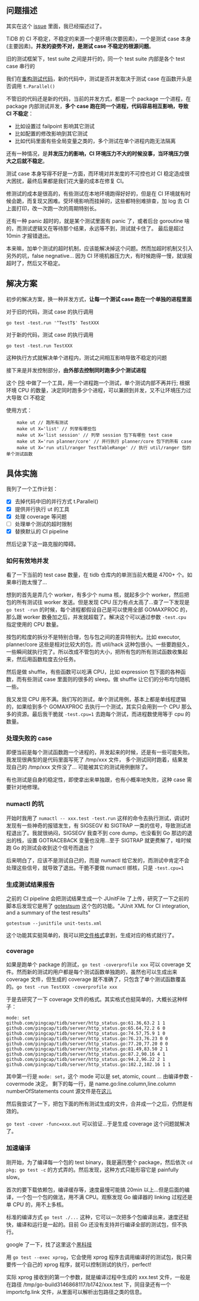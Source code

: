 ## 问题描述

其实在这个 [issue](https://github.com/pingcap/tidb/issues/30822) 里面，我已经描述过了。

TiDB 的 CI 不稳定，不稳定的来源一个是环境(次要因素)，一个是测试 case 本身 (主要因素)。**并发的姿势不对，是测试 case 不稳定的根源问题**。

旧的测试框架下，test suite 之间是并行的，同一个 test suite 内部是各个 test case 串行的

我们在[重构测试代码](https://github.com/pingcap/tidb/issues/30822)，新的代码中，测试是否并发取决于测试 case 在函数开头是否调用 `t.Parallel()`

不管旧的代码还是新的代码，当前的并发方式，都是一个 package 一个进程，在 package 内部测试并发，**多个 case 跑在同一个进程，代码容易相互影响，导致 CI 不稳定**：

- 比如设置过 failpoint 影响其它测试
- 比如配置的修改影响到其它测试
- 比如代码里面有些全局变量之类的，多个测试在单个进程内跑无法隔离

还有一种情况，是**并发压力的影响，CI 环境压力不大的时候没事，当环境压力很大之后就不稳定**。

测试 case 本身写得不好是一方面，而环境对并发度的不可控也对 CI 稳定造成很大困扰，最终后果都是我们花大量的成本在修复 CI。

修测试的成本是很高的，有些测试在本地环境跑得好好的，但是在 CI 环境就有时候会跪，而复现又困难。受环境影响而挂掉的，这些都特别难排查，加 log 去 CI 上面打印，改一次跑一次的周期特别长。

还有一种 panic 超时的，就是某个测试里面有 panic 了，或者后台 goroutine 啥的，而测试逻辑又在等待那个结果，永远等不到，测试就卡住了。
最后是超过 10min 才报错退出。

本来嘛，加单个测试的超时机制，应该能解决掉这个问题。然而加超时机制又引入另外的坑，false negnative... 因为 CI 环境机器压力大，有时候跑得一慢，就误报超时了，然后又不稳定。 

## 解决方案

初步的解决方案，换一种并发方式，**让每一个测试 case 跑在一个单独的进程里面**

对于旧的代码，测试 case 的执行调用

```
go test -test.run '^TestT$' TestXXX
```

对于新的代码，测试 case 的执行调用

```
go test -test.run TestXXX
```

这种执行方式就解决单个进程内，测试之间相互影响导致不稳定的问题

接下来是并发控制部分，**由外部去控制同时跑多少个测试进程**

这个 [PR](https://github.com/pingcap/tidb/pull/30828) 中做了一个工具，用一个进程跑一个测试，单个测试内部不再并行; 根据环境 CPU 的数量，决定同时跑多少个进程，可以兼顾到并发，又不让环境压力过大导致 CI 不稳定

使用方式：

```
	make ut // 跑所有测试
	make ut X='list' // 列举有哪些包
	make ut X='list session' // 列举 session 包下有哪些 test case
	make ut X='run planner/core' // 并行执行 planner/core 包下的所有 case
	make ut X='run util/ranger TestTableRange' // 执行 util/ranger 包的单个测试函数
```

## 具体实施

我列了一个工作计划：

- [x] 去掉代码中旧的并行方式 t.Parallel()
- [x] 提供并行执行 ut 的工具
- [x] 处理 coverage 等问题
- [ ] 处理单个测试的超时限制
- [x] 替换默认的 CI pipeline

然后记录下这一路克服的障碍。

### 如何有效地并发

看了一下当前的 test case 数量，在 tidb 仓库内的单测当前大概是 4700+ 个。如果串行跑太慢了...

想到的首先是弄几个 worker，有多少个 numa 核，就起多少个 worker，然后把包的所有测试往 worker 发送。但是发现 CPU 压力有点太高了...查了一下发现是 `go test -run` 的时候，每个进程都假设自己是可以使用全部 GOMAXPROC 的，那么跟 worker 数叠加之后，并发就超载了。解决这个可以通过参数 `-test.cpu` 指定使用的 CPU 数量。

按包的粒度的拆分不是特别合理，包与包之间的差异特别大。比如 executor, planner/core 这些是相对比较大的包，而 util/hack 这种包很小。一些要跑挺久，一些瞬间就执行完了。所以改成不管包的大小，把所有包的所有测试函数收集起来，然后用函数粒度去分任务。

然后是做 shuffle，有些函数可以吃满 CPU，比如 expression 包下面的各种函数，而有些测试 case 里面则的很多的 sleep。做 shuffle 让它们的分布均匀随机一些。

我又发现 CPU 用不满。我们写的测试，单个测试用例，基本上都是单线程逻辑的，如果给到多个 GOMAXPROC 去执行一个测试，其实只会用到一个 CPU 那么多的资源。最后我干脆就 `-test.cpu=1` 去跑每个测试，而进程数使用等于 cpu 的数量。

### 处理失败的 case

即便当前是每个测试函数跑一个进程的，并发起来的时候，还是有一些可能失败。我发现很典型的是代码里面写死了 /tmp/xxx 文件，
多个测试同时跑着，结果发现自己的 /tmp/xxx 文件没了... 可能被其它的测试用例删除了。

有也测试是自身的稳定性，即使拿出来单独跟，也有小概率地失败，这种 case 需要针对地修理。

### numactl 的坑

开始时我用了 `numactl -- xxx.test -test.run` 这样的命令去执行测试，调试时发现有一些神奇的报错发生，有 SIGSEGV 和 SIGTRAP 一类的信号，导致测试进程退出了。我就很纳闷，SIGSEGV 我查不到 core dump，也没看到 Go 那边的退出的栈，设置 GOTRACEBACK 变量也没用...至于  SIGTRAP 就更费解了，啥时候跑 Go 的测试会收到这个信号而退出？

后来明白了，应该不是测试自己的，而是 numactl 给它发的，而测试中肯定不会处理这些信号，就导致了退出。干脆不要做 numactl 绑核，只是 `-test.cpu=1`

### 生成测试结果报告

之前的 CI pipeline 会把测试结果生成一个 JUnitFile 了上传，研究了一下之前的脚本后发现它是用了 [gotestsum](https://github.com/gotestyourself/gotestsum) 这个包的功能。"JUnit XML for CI integration, and a summary of the test results"

```
gotestsum --junitfile unit-tests.xml
```

这个功能其实挺简单的，我可以把[文件格式](https://github.com/gotestyourself/gotestsum/blob/661b09182c5e919dfb1d14994f67578f9797164e/internal/junitxml/report.go#L19)拿到，生成对应的格式就行了。

### coverage

如果是跑单个 package 的测试，`go test -coverprofile xxx` 可以 coverage 文件。然而新的测试的用户都是每个测试函数单独跑的，虽然也可以生成出来 coverage 文件，但生成的 coverage 就不准确了，只包含了单个测试函数覆盖的。`go test -run TestXXX -coverprofile xxx`

于是去研究了一下 coverage 文件的格式。其实格式也挺简单的，大概长这种样子：

```
mode: set
github.com/pingcap/tidb/server/http_status.go:61.36,63.2 1 1
github.com/pingcap/tidb/server/http_status.go:65.64,72.2 6 0
github.com/pingcap/tidb/server/http_status.go:74.57,75.9 1 0
github.com/pingcap/tidb/server/http_status.go:76.23,76.23 0 0
github.com/pingcap/tidb/server/http_status.go:77.20,77.20 0 0
github.com/pingcap/tidb/server/http_status.go:81.49,83.50 2 1
github.com/pingcap/tidb/server/http_status.go:87.2,90.16 4 1
github.com/pingcap/tidb/server/http_status.go:94.2,96.22 2 1
github.com/pingcap/tidb/server/http_status.go:102.2,102.16 1 1
```

其中第一行是 `mode: set`，这个 mode 可以是 set, atomic, count ... 由编译参数  -covermode 决定。
剩下的每一行，是 name.go:line.column,line.column numberOfStatements count
源文件是在[这儿](https://github.com/golang/go/blob/0104a31b8fbcbe52728a08867b26415d282c35d2/src/cmd/cover/profile.go#L56)

然后我尝试了一下，把包下面的所有测试生成的文件，合并成一个之后，仍然是有效的。

`go test -cover -func=xxx.out` 可以验证...于是生成 coverage 这个问题就解决了。

### 加速编译

刚开始，为了编译每一个包的 test binary，我是遍历整个 package，然后依次 `cd pkg; go test -c` 的方式弄的。然后发现，这种方式只能形容它是 painfully slow。

首次的要下载依赖包，编译缓存等，速度最慢可能搞 20min 以上...但是后面的编译，一个包一个包的做法，用不满 CPU。观察发现 Go 编译器的 linking 过程还是单 CPU 的，用不上多核。

标准的编译方式 `go test ./...` 这种，它可以一次把多个包编译出来，速度还挺快，编译和运行是一起的。目前 Go 还没有支持并行编译全部的测试包，但不执行。

google 了一下，找了这里这个[黑科技](https://github.com/golang/go/issues/15513#issuecomment-773994959)

用 `go test --exec xprog`，它会使用 xprog 程序去调用编译好的测试包，我只需要传一个自己的 xprog 程序，就可以控制测试的执行，perfect!

实际 xprog 接收到的第一个参数，就是编译过程中生成的 xxx.test 文件，一般是在路径 /tmp/go-build3146868117/b1742/xxx.test 下，同目录还有一个 importcfg.link 文件，从里面可以解析出包路径之类的信息。

